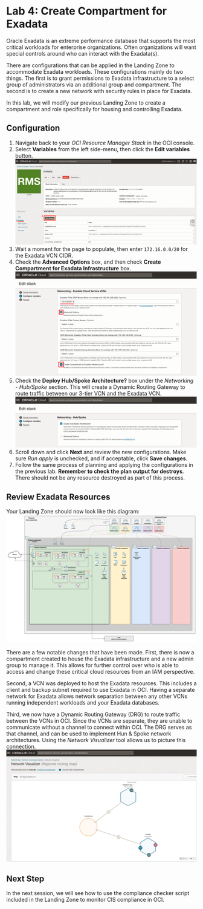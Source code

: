 # Lab 4: Create Compartment for Exadata

Oracle Exadata is an extreme performance database that supports the most critical workloads for enterprise organizations. Often organizations will want special controls around who can interact with the Exadata(s).

There are configurations that can be applied in the Landing Zone to accommodate Exadata workloads. These configurations mainly do two things. The first is to grant permissions to Exadata infrastructure to a select group of administrators via an additional group and compartment. The second is to create a new network with security rules in place for Exadata.

In this lab, we will modify our previous Landing Zone to create a compartment and role specifically for housing and controlling Exadata.

## Configuration

1. Navigate back to your _OCI Resource Manager Stack_ in the OCI console.
2. Select __Variables__ from the left side-menu, then click the __Edit variables__ button. ![Navigate to Edit Variables](images/stack_variables.png "Stack variables")
3. Wait a moment for the page to populate, then enter `172.16.0.0/20` for the Exadata VCN CIDR.
4. Check the __Advanced Options__ box, and then check __Create Compartment for Exadata Infrastructure__ box. ![Exadata Configurations](images/exadata_config.png " ")
5. Check the __Deploy Hub/Spoke Architecture?__ box under the _Networking - Hub/Spoke_ section. This will create a Dynamic Routing Gateway to route traffic between our 3-tier VCN and the Exadata VCN. ![Hub/Spoke Configuration](images/lab4_hub_spoke_config.png "Hub & Spoke")
6. Scroll down and click __Next__ and review the new configurations. Make sure _Run apply_ is unchecked, and if acceptable, click __Save changes__.
7. Follow the same process of planning and applying the configurations in the previous lab. __Remember to check the plan output for destroys__. There should not be any resource destroyed as part of this process.

## Review Exadata Resources

Your Landing Zone should now look like this diagram: ![Exadata VCN](images/Exadata_VCN.png "Landing Zone with Exadata")

There are a few notable changes that have been made. First, there is now a compartment created to house the Exadata infrastructure and a new admin group to manage it. This allows for further control over who is able to access and change these critical cloud resources from an IAM perspective.

Second, a VCN was deployed to host the Exadata resources. This includes a client and backup subnet required to use Exadata in OCI. Having a separate network for Exadata allows network separation between any other VCNs running independent workloads and your Exadata databases.

Third, we now have a Dynamic Routing Gateway (DRG) to route traffic between the VCNs in OCI. Since the VCNs are separate, they are unable to communicate without a channel to connect within OCI. The DRG serves as that channel, and can be used to implement Hun & Spoke network architectures. Using the _Network Visualizer_ tool allows us to picture this connection. ![Exadata Network Topology](images/exadata_topology.png "Exadata Network")

## Next Step

In the next session, we will see how to use the compliance checker script included in the Landing Zone to monitor CIS compliance in OCI.
